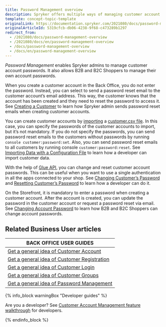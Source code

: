 ```yaml
---
title: Password Management overview
description: Spryker offers multiple ways of managing customer account passwords.
template: concept-topic-template
originalLink: https://documentation.spryker.com/2021080/docs/password-management-overview
originalArticleId: 5319cfcb-db06-4238-9f68-c473289b1297
redirect_from:
  - /2021080/docs/password-management-overview
  - /2021080/docs/en/password-management-overview
  - /docs/password-management-overview
  - /docs/en/password-management-overview
---
```


*Password Management* enables Spryker admins to manage customer account passwords. It also allows B2B and B2C Shoppers to manage their own account passwords.

When you create a customer account in the Back Office, you do not enter the password. Instead, you can select to send a password reset email to the customer account’s email address. This way, the customer knows that the account has been created and they need to reset the password to access it. See [Creating a Customer](/docs/scos/user/back-office-user-guides/{{page.version}}/customer/customer-customer-access-customer-groups/managing-customers.html#creating-a-customer) to learn how Spryker admin sends password reset emails when creating customer accounts.

You can create customer accounts by [importing](/docs/scos/dev/data-import/{{page.version}}/importing-data-with-a-configuration-file.html#console-commands-to-run-import) a [customer.csv file](/docs/scos/dev/data-import/{{page.version}}/data-import-categories/commerce-setup/file-details-customer.csv.html). In this case, you can specify the passwords of the customer accounts to import, but it’s not mandatory. If you do not specify the passwords, you can send password reset emails to the customers without passwords by running `console customer:password:set`. Also, you can send password reset emails to all customers by running console `customer:password:reset`. See [Importing Data with a Configuration File](/docs/scos/dev/data-import/{{page.version}}/importing-data-with-a-configuration-file.html#importing-data-with-a-configuration-file) to learn how a developer can import customer data.

With the help of [Glue API](/docs/scos/dev/glue-api-guides/{{page.version}}/glue-rest-api.html), you can change and reset customer account passwords. This can be useful when you want to use a single authentication in all the apps connected to your shop. See [Changing Customer’s Password](/docs/scos/dev/glue-api-guides/{{page.version}}/managing-customers/managing-customer-passwords.html#change-a-customers-password) and [Resetting Customer’s Password](/docs/scos/dev/glue-api-guides/{{page.version}}/managing-customers/managing-customer-passwords.html#reset-a-customers-password) to learn how a developer can do it.

On the Storefront, it is mandatory to enter a password when creating a customer account. After the account is created, you can update the password in the customer account or request a password reset via email. See [Changing Account Password](/docs/scos/user/features/{{page.version}}/customer-account-management-feature-overview/customer-accounts-overview.html#changing-customer-account-password) to learn how B2B and B2C Shoppers can change account passwords.

## Related Business User articles

|BACK OFFICE USER GUIDES|
|---|
| [Get a general idea of Customer Account](/docs/scos/user/features/{{page.version}}/customer-account-management-feature-overview/customer-accounts-overview.html)  |
| [Get a general idea of Customer Registration](/docs/scos/user/features/{{page.version}}/customer-account-management-feature-overview/customer-registration-overview.html)   |
| [Get a general idea of Customer Login](/docs/scos/user/features/{{page.version}}/customer-account-management-feature-overview/customer-login-overview.html)  |
| [Get a general idea of Customer Groups](/docs/scos/user/features/{{page.version}}/customer-account-management-feature-overview/customer-groups-overview.html)   |
| [Get a general idea of Password Management](/docs/scos/user/features/{{page.version}}/customer-account-management-feature-overview/password-management-overview.html)  |

{% info_block warningBox "Developer guides" %}

Are you a developer? See [Customer Account Management feature walkthrough](/docs/scos/dev/feature-walkthroughs/{{page.version}}/customer-account-management-feature-walkthrough/customer-account-management-feature-walkthrough.html) for developers.

{% endinfo_block %}
